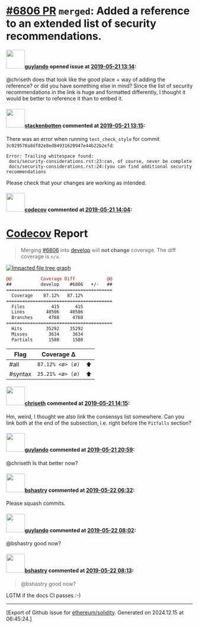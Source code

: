 # [\#6806 PR](https://github.com/ethereum/solidity/pull/6806) `merged`: Added a reference to an extended list of security recommendations.

#### <img src="https://avatars.githubusercontent.com/u/14879163?v=4" width="50">[guylando](https://github.com/guylando) opened issue at [2019-05-21 13:14](https://github.com/ethereum/solidity/pull/6806):

@chriseth does that look like the good place + way of adding the reference? or did you have something else in mind? Since the list of security recommendations in the link is huge and formatted differently, I thought it would be better to reference it than to embed it.

#### <img src="https://avatars.githubusercontent.com/u/44874361?v=4" width="50">[stackenbotten](https://github.com/stackenbotten) commented at [2019-05-21 13:15](https://github.com/ethereum/solidity/pull/6806#issuecomment-494385932):

There was an error when running `test_check_style` for commit `3c029578a8df82e8ed84931620947e44b22b2efd`:
```
Error: Trailing whitespace found:
 docs/security-considerations.rst:23:can, of course, never be complete 
 docs/security-considerations.rst:24:(you can find additional security recommendations 

```
Please check that your changes are working as intended.

#### <img src="https://avatars.githubusercontent.com/in/254?v=4" width="50">[codecov](https://github.com/apps/codecov) commented at [2019-05-21 14:04](https://github.com/ethereum/solidity/pull/6806#issuecomment-494405685):

# [Codecov](https://codecov.io/gh/ethereum/solidity/pull/6806?src=pr&el=h1) Report
> Merging [#6806](https://codecov.io/gh/ethereum/solidity/pull/6806?src=pr&el=desc) into [develop](https://codecov.io/gh/ethereum/solidity/commit/cf1c236d4945e4937ba5c6848f2ef6ee69e9ae4c?src=pr&el=desc) will **not change** coverage.
> The diff coverage is `n/a`.

[![Impacted file tree graph](https://codecov.io/gh/ethereum/solidity/pull/6806/graphs/tree.svg?width=650&token=87PGzVEwU0&height=150&src=pr)](https://codecov.io/gh/ethereum/solidity/pull/6806?src=pr&el=tree)

```diff
@@           Coverage Diff            @@
##           develop    #6806   +/-   ##
========================================
  Coverage    87.12%   87.12%           
========================================
  Files          415      415           
  Lines        40506    40506           
  Branches      4768     4768           
========================================
  Hits         35292    35292           
  Misses        3634     3634           
  Partials      1580     1580
```

| Flag | Coverage Δ | |
|---|---|---|
| #all | `87.12% <ø> (ø)` | :arrow_up: |
| #syntax | `25.21% <ø> (ø)` | :arrow_up: |

#### <img src="https://avatars.githubusercontent.com/u/9073706?v=4" width="50">[chriseth](https://github.com/chriseth) commented at [2019-05-21 14:15](https://github.com/ethereum/solidity/pull/6806#issuecomment-494409944):

Hm, weird, I thought we also link the consensys list somewhere. Can you link both at the end of the subsection, i.e. right before the `Pitfalls` section?

#### <img src="https://avatars.githubusercontent.com/u/14879163?v=4" width="50">[guylando](https://github.com/guylando) commented at [2019-05-21 20:59](https://github.com/ethereum/solidity/pull/6806#issuecomment-494556402):

@chriseth Is that better now?

#### <img src="https://avatars.githubusercontent.com/u/2388185?v=4" width="50">[bshastry](https://github.com/bshastry) commented at [2019-05-22 06:32](https://github.com/ethereum/solidity/pull/6806#issuecomment-494671083):

Please squash commits.

#### <img src="https://avatars.githubusercontent.com/u/14879163?v=4" width="50">[guylando](https://github.com/guylando) commented at [2019-05-22 08:02](https://github.com/ethereum/solidity/pull/6806#issuecomment-494697205):

@bshastry good now?

#### <img src="https://avatars.githubusercontent.com/u/2388185?v=4" width="50">[bshastry](https://github.com/bshastry) commented at [2019-05-22 08:13](https://github.com/ethereum/solidity/pull/6806#issuecomment-494701082):

> @bshastry good now?

LGTM if the docs CI passes :-)


-------------------------------------------------------------------------------



[Export of Github issue for [ethereum/solidity](https://github.com/ethereum/solidity). Generated on 2024.12.15 at 06:45:24.]
